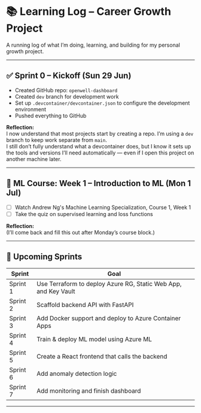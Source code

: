 # 📚 Learning Log – Career Growth Project

A running log of what I’m doing, learning, and building for my personal growth project.

---

## ✅ Sprint 0 – Kickoff (Sun 29 Jun)

- Created GitHub repo: `openwell-dashboard`
- Created `dev` branch for development work
- Set up `.devcontainer/devcontainer.json` to configure the development environment
- Pushed everything to GitHub

**Reflection:**  
I now understand that most projects start by creating a repo. I’m using a `dev` branch to keep work separate from `main`.  
I still don’t fully understand what a devcontainer does, but I know it sets up the tools and versions I’ll need automatically — even if I open this project on another machine later.

---

## 🧠 ML Course: Week 1 – Introduction to ML (Mon 1 Jul)

- [ ] Watch Andrew Ng's Machine Learning Specialization, Course 1, Week 1
- [ ] Take the quiz on supervised learning and loss functions

**Reflection:**  
(I’ll come back and fill this out after Monday’s course block.)

---

## 🚧 Upcoming Sprints

| Sprint | Goal |
|--------|------|
| Sprint 1 | Use Terraform to deploy Azure RG, Static Web App, and Key Vault |
| Sprint 2 | Scaffold backend API with FastAPI |
| Sprint 3 | Add Docker support and deploy to Azure Container Apps |
| Sprint 4 | Train & deploy ML model using Azure ML |
| Sprint 5 | Create a React frontend that calls the backend |
| Sprint 6 | Add anomaly detection logic |
| Sprint 7 | Add monitoring and finish dashboard |

---
